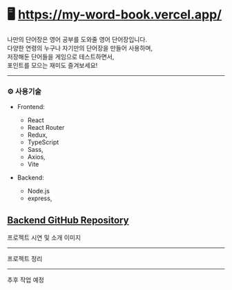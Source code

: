 # 🖥 https://my-word-book.vercel.app/
나만의 단어장은 영어 공부를 도와줄 영어 단어장입니다.<br>
다양한 연령의 누구나 자기만의 단어장을 만들어 사용하며,<br>
저장해둔 단어들을 게임으로 테스트하면서,<br>
포인트를 모으는 재미도 즐겨보세요!<br>

---
### ⚙ 사용기술

- Frontend:
  - React
  - React Router
  - Redux,
  - TypeScript
  - Sass,
  - Axios,
  - Vite
  
- Backend:
  - Node.js 
  - express,

[Backend GitHub Repository](https://github.com/Shape2ee/node-word-book)
---
프로젝트 시연 및 소개 이미지

---
프로젝트 정리 

---
추후 작업 예정


